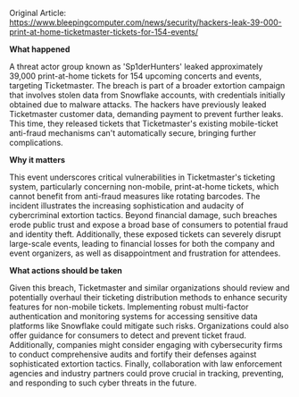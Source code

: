 Original Article: https://www.bleepingcomputer.com/news/security/hackers-leak-39-000-print-at-home-ticketmaster-tickets-for-154-events/

**What happened**

A threat actor group known as 'Sp1derHunters' leaked approximately 39,000 print-at-home tickets for 154 upcoming concerts and events, targeting Ticketmaster. The breach is part of a broader extortion campaign that involves stolen data from Snowflake accounts, with credentials initially obtained due to malware attacks. The hackers have previously leaked Ticketmaster customer data, demanding payment to prevent further leaks. This time, they released tickets that Ticketmaster's existing mobile-ticket anti-fraud mechanisms can't automatically secure, bringing further complications.

**Why it matters**

This event underscores critical vulnerabilities in Ticketmaster's ticketing system, particularly concerning non-mobile, print-at-home tickets, which cannot benefit from anti-fraud measures like rotating barcodes. The incident illustrates the increasing sophistication and audacity of cybercriminal extortion tactics. Beyond financial damage, such breaches erode public trust and expose a broad base of consumers to potential fraud and identity theft. Additionally, these exposed tickets can severely disrupt large-scale events, leading to financial losses for both the company and event organizers, as well as disappointment and frustration for attendees.

**What actions should be taken**

Given this breach, Ticketmaster and similar organizations should review and potentially overhaul their ticketing distribution methods to enhance security features for non-mobile tickets. Implementing robust multi-factor authentication and monitoring systems for accessing sensitive data platforms like Snowflake could mitigate such risks. Organizations could also offer guidance for consumers to detect and prevent ticket fraud. Additionally, companies might consider engaging with cybersecurity firms to conduct comprehensive audits and fortify their defenses against sophisticated extortion tactics. Finally, collaboration with law enforcement agencies and industry partners could prove crucial in tracking, preventing, and responding to such cyber threats in the future.